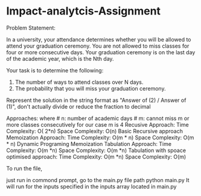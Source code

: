 # Impact-analytcis-Assignment

Problem Statement:

In a university, your attendance determines whether you will be
allowed to attend your graduation ceremony.
You are not allowed to miss classes for four or more consecutive days.
Your graduation ceremony is on the last day of the academic year,
which is the Nth day.

Your task is to determine the following:

1. The number of ways to attend classes over N days.
2. The probability that you will miss your graduation ceremony.

Represent the solution in the string format as "Answer of (2) / Answer
of (1)", don't actually divide or reduce the fraction to decimal

Approaches:
where # n: number of academic days # m: cannot miss m or more classes consecutively for our case m is 4
Recusive Approach:
Time Complexity: O( 2*n)
Space Complexity: O(n)
Basic Recursive approach
Memoization Approach:
Time Complexity: O(m * n)
Space Complexity: O(m * n)
Dynamic Programing Memoization
Tabulation Approach:
Time Complexity: O(m *n)
Space Complexity: O(m *n)
Tabulation with spoace optimised approach:
Time Complexity: O(m *n)
Space Complexity: O(m)

To run the file,

just run in commond prompt,
go to the main.py file path
python main.py
It will run for the inputs specified in the inputs array located in main.py
